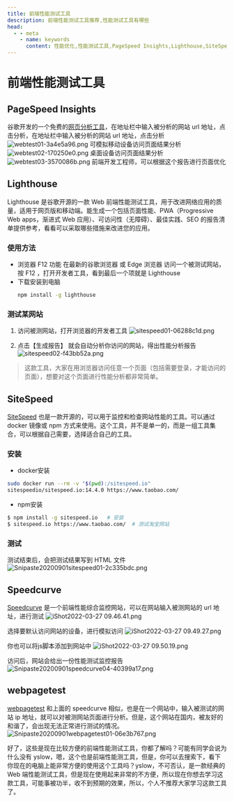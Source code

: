 ```yaml
---
title: 前端性能测试工具
description: 前端性能测试工具推荐,性能测试工具有哪些
head:
  - - meta
    - name: keywords
      content: 性能优化,性能测试工具,PageSpeed Insights,Lighthouse,SiteSpeed,Speedcurve,webpagetest
---
```


# 前端性能测试工具

## PageSpeed Insights
谷歌开发的一个免费的[网页分析工具](https://developers.google.cn/speed/pagespeed/insights/?utm_source=testingpai.com)，在地址栏中输入被分析的网站 url 地址，点击分析，在地址栏中输入被分析的网站 url 地址，点击分析
![webtest01-3a4e5a96.png](https://ihengshuai-demo1.oss-cn-beijing.aliyuncs.com/005HV6Avgy1h0o6twt7ycj30ql0g5gqx.jpg)
可模拟移动设备访问页面结果分析
![webtest02-170250e0.png](https://ihengshuai-demo1.oss-cn-beijing.aliyuncs.com/005HV6Avgy1h0o6ulk0flj30q80q6tg5.jpg)
桌面设备访问页面结果分析
![webtest03-3570086b.png](https://ihengshuai-demo1.oss-cn-beijing.aliyuncs.com/005HV6Avgy1h0o6v5n8s5j30q40qtdl5.jpg)
前端开发工程师，可以根据这个报告进行页面优化

## Lighthouse
Lighthouse 是谷歌开源的一款 Web 前端性能测试工具，用于改进网络应用的质量，适用于网页版和移动端。能生成一个包括页面性能、PWA（Progressive Web apps，渐进式 Web 应用）、可访问性（无障碍）、最佳实践、SEO 的报告清单提供参考，看看可以采取哪些措施来改进您的应用。

### 使用方法
- 浏览器 F12 功能
    在最新的谷歌浏览器 或 Edge 浏览器 访问一个被测试网站，按 F12 ，打开开发者工具，看到最后一个项就是 Lighthouse
- 下载安装到电脑
  ```sh
  npm install -g lighthouse
  ```
### 测试某网站
1. 访问被测网站，打开浏览器的开发者工具
![sitespeed01-06288c1d.png](https://ihengshuai-demo1.oss-cn-beijing.aliyuncs.com/005HV6Avgy1h0o6zw6z1oj30ok09s75t.jpg)

2. 点击【生成报告】 就会自动分析你访问的网站，得出性能分析报告
![sitespeed02-f43bb52a.png](https://ihengshuai-demo1.oss-cn-beijing.aliyuncs.com/005HV6Avgy1h0o70bnj2yj30on0lwjw4.jpg)

>这款工具，大家在用浏览器访问任意一个页面（包括需要登录，才能访问的页面），想要对这个页面进行性能分析都非常简单。
## SiteSpeed
[SiteSpeed](https://www.sitespeed.io/?utm_source=testingpai.com) 也是一款开源的，可以用于监控和检查网站性能的工具。可以通过 docker 镜像或 npm 方式来使用。这个工具，并不是单一的，而是一组工具集合，可以根据自己需要，选择适合自己的工具。

### 安装
- docker安装
```bash
sudo docker run --rm -v "$(pwd):/sitespeed.io"
sitespeedio/sitespeed.io:14.4.0 https://www.taobao.com/
```

- npm安装
```bash
$ npm install -g sitespeed.io   # 安装
$ sitespeed.io https://www.taobao.com/  # 测试淘宝网站
```
### 测试
测试结束后，会把测试结果写到 HTML 文件
![Snipaste20200901sitespeed01-2c335bdc.png](https://ihengshuai-demo1.oss-cn-beijing.aliyuncs.com/005HV6Avgy1h0o758tbqwj30q40obtja.jpg)
## Speedcurve
[Speedcurve](https://www.speedcurve.com/?utm_source=testingpai.com) 是一个前端性能综合监控网站，可以在网站输入被测网站的 url 地址，进行测试
![iShot2022-03-27 09.46.41.png](https://ihengshuai-demo1.oss-cn-beijing.aliyuncs.com/005HV6Avgy1h0o76uoqy3j320o12u4qp.jpg)

选择要默认访问网站的设备，进行模拟访问
![iShot2022-03-27 09.49.27.png](https://ihengshuai-demo1.oss-cn-beijing.aliyuncs.com/005HV6Avgy1h0o7b3rjpkj31z811uaj4.jpg)

你也可以将js脚本添加到网站中
![iShot2022-03-27 09.50.19.png](https://ihengshuai-demo1.oss-cn-beijing.aliyuncs.com/005HV6Avgy1h0o7bvjla7j31zo0z8guv.jpg)

访问后，网站会给出一份性能测试监控报告
![Snipaste20200901speedcurve04-40399a17.png](https://ihengshuai-demo1.oss-cn-beijing.aliyuncs.com/005HV6Avgy1h0o7capna4j30q20qx43v.jpg)

## webpagetest
[webpagetest](https://www.webpagetest.org/?utm_source=testingpai.com) 和上面的 speedcurve 相似，也是在一个网站中，输入被测试的网站 ip 地址，就可以对被测网站页面进行分析。但是，这个网站在国内，被友好的和谐了，会出现无法正常进行测试的情况。
![Snipaste20200901webpagetest01-06e3b767.png](https://ihengshuai-demo1.oss-cn-beijing.aliyuncs.com/005HV6Avgy1h0o7e7de2xj31530minb1.jpg)

好了，这些是现在比较方便的前端性能测试工具，你都了解吗？可能有同学会说为什么没有 yslow，嗯，这个也是前端性能测工具，但是，你可以去搜索下，看下你现在的电脑上能非常方便的使用这个工具吗？yslow，不可否认，是一款经典的 Web 端性能测试工具，但是现在使用起来非常的不方便，所以现在你想去学习这款工具，可能事被功半，收不到预期的效果，所以，个人不推荐大家学习这款工具了。

<Reward />
<Gitalk />